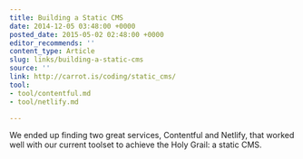 ```yaml
---
title: Building a Static CMS
date: 2014-12-05 03:48:00 +0000
posted_date: 2015-05-02 02:48:00 +0000
editor_recommends: ''
content_type: Article
slug: links/building-a-static-cms
source: ''
link: http://carrot.is/coding/static_cms/
tool:
- tool/contentful.md
- tool/netlify.md

---
```

We ended up finding two great services, Contentful and Netlify, that worked well with our current toolset to achieve the Holy Grail: a static CMS.
